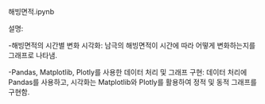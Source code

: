 해빙면적.ipynb

설명:

-해빙면적의 시간별 변화 시각화: 남극의 해빙면적이 시간에 따라 어떻게 변화하는지를 그래프로 나타냄.

-Pandas, Matplotlib, Plotly를 사용한 데이터 처리 및 그래프 구현: 데이터 처리에 Pandas를 사용하고, 시각화는 Matplotlib와 Plotly를 활용하여 정적 및 동적 그래프를 구현함.
